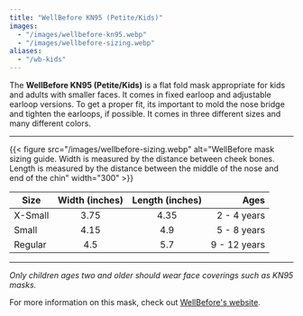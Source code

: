 ```yaml
---
title: "WellBefore KN95 (Petite/Kids)"
images:
  - "/images/wellbefore-kn95.webp"
  - "/images/wellbefore-sizing.webp"
aliases:
  - "/wb-kids"
---
```


The **WellBefore KN95 (Petite/Kids)** is a flat fold mask appropriate for kids and adults with smaller faces. It comes in fixed earloop and adjustable earloop versions. To get a proper fit, its important to mold the nose bridge and tighten the earloops, if possible. It comes in three different sizes and many different colors.

---

{{< figure src="/images/wellbefore-sizing.webp" alt="WellBefore mask sizing guide. Width is measured by the distance between cheek bones. Length is measured by the distance between the middle of the nose and end of the chin" width="300" >}} 

| Size | Width (inches) | Length (inches) | Ages |
| --- | :---: | :---: | ---: |
| X-Small	| 3.75 | 4.35 | 2 - 4 years |
| Small | 4.15 | 4.9 | 5 - 8 years |
| Regular | 4.5 | 5.7 | 9 - 12 years |

---

*Only children ages two and older should wear face coverings such as KN95 masks.*

For more information on this mask, check out [WellBefore's website](https://wellbefore.com/products/kids-kn95-fda-5-layers-individually-wrapped).